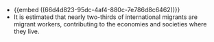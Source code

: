 - {{embed ((66d4d823-95dc-4af4-880c-7e786d8c6462))}}
- It is estimated that nearly two-thirds of international migrants are migrant workers,
  contributing to the economies and societies where
  they live.